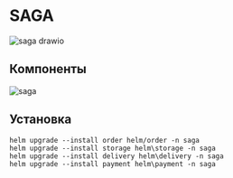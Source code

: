 <h1>SAGA</h1>

![saga drawio](https://github.com/user-attachments/assets/ddc5e423-5cb1-4893-b911-efd81e0c54d2)

<h2>Компоненты</h2>

![saga](https://github.com/user-attachments/assets/e8543c8f-ee73-403d-82f3-dcc33e7bdf86)

<h2>Установка</h2>

<body>
<code>helm upgrade --install order helm/order -n saga
helm upgrade --install storage helm\storage -n saga
helm upgrade --install delivery helm\delivery -n saga
helm upgrade --install payment helm\payment -n saga<code/><body/>
